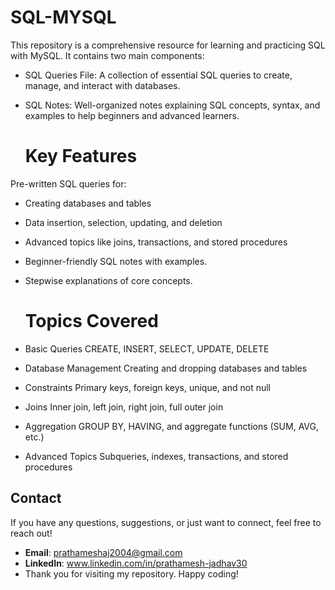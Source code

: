 # SQL-MYSQL
This repository is a comprehensive resource for learning and practicing SQL with MySQL. It contains two main components:

- SQL Queries File: A collection of essential SQL queries to create, manage, and interact with databases.
- SQL Notes: Well-organized notes explaining SQL concepts, syntax, and examples to help beginners and advanced learners.

  # Key Features
Pre-written SQL queries for:
- Creating databases and tables
- Data insertion, selection, updating, and deletion
- Advanced topics like joins, transactions, and stored procedures
- Beginner-friendly SQL notes with examples.
- Stepwise explanations of core concepts.

  # Topics Covered
- Basic Queries
CREATE, INSERT, SELECT, UPDATE, DELETE
- Database Management
Creating and dropping databases and tables
- Constraints
Primary keys, foreign keys, unique, and not null
- Joins
Inner join, left join, right join, full outer join
- Aggregation
GROUP BY, HAVING, and aggregate functions (SUM, AVG, etc.)
- Advanced Topics
Subqueries, indexes, transactions, and stored procedures

 ## Contact

If you have any questions, suggestions, or just want to connect, feel free to reach out!

- **Email**: prathameshaj2004@gmail.com
- **LinkedIn**: www.linkedin.com/in/prathamesh-jadhav30
- Thank you for visiting my repository. Happy coding!




